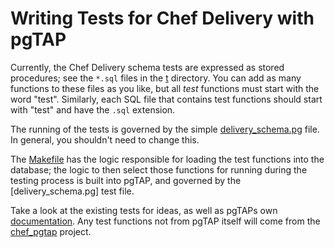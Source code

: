 Writing Tests for Chef Delivery with pgTAP
==========================================

Currently, the Chef Delivery schema tests are expressed as stored
procedures; see the `*.sql` files in the [t](../t) directory.  You can
add as many functions to these files as you like, but all _test_
functions must start with the word "test".  Similarly, each SQL file
that contains test functions should start with "test" and have the
`.sql` extension.

The running of the tests is governed by the simple
[delivery_schema.pg](../t/delivery_schema.pg) file.  In general, you
shouldn't need to change this.

The [Makefile](../Makefile) has the logic responsible for loading the
test functions into the database; the logic to then select those
functions for running during the testing process is built into pgTAP,
and governed by the [delivery_schema.pg] test file.

Take a look at the existing tests for ideas, as well as pgTAPs own
[documentation](http://pgtap.org/documentation.html).  Any test
functions not from pgTAP itself will come from the
[chef_pgtap](http://github.com/opscode/chef_pgtap) project.
